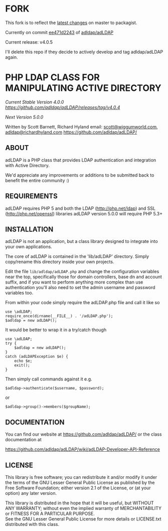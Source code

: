 # FORK
This fork is to reflect the [latest changes](https://github.com/adldap/adLDAP/compare/v4.0.4...ee471d2243124dcf29efd8c079456cc56e2fa6e7) on master to packagist.

Currently on commit [ee471d2243](https://github.com/adldap/adLDAP/commit/ee471d2243124dcf29efd8c079456cc56e2fa6e7) of [adldap/adLDAP](https://github.com/adldap/adLDAP/)

Current release: v4.0.5

I'll delete this repo if they decide to actively develop and tag adldap/adLDAP again.

# PHP LDAP CLASS FOR MANIPULATING ACTIVE DIRECTORY

*Current Stable Version 4.0.0 https://github.com/adldap/adLDAP/releases/tag/v4.0.4*

*Next Version 5.0.0*

Written by Scott Barnett, Richard Hyland
email: scott@wiggumworld.com, adldap@richardhyland.com
https://github.com/adldap/adLDAP/

## ABOUT

adLDAP is a PHP class that provides LDAP authentication and integration with Active Directory.

We'd appreciate any improvements or additions to be submitted back
to benefit the entire community :)

## REQUIREMENTS

adLDAP requires PHP 5 and both the LDAP (http://php.net/ldap) and SSL (http://php.net/openssl) libraries
adLDAP version 5.0.0 will require PHP 5.3+

## INSTALLATION

adLDAP is not an application, but a class library designed to integrate into your own applications.

The core of adLDAP is contained in the 'lib/adLDAP' directory.  Simply copy/rename this directory inside your own
projects.

Edit the file ``lib/adldap/adLDAP.php`` and change the configuration variables near the top, specifically
those for domain controllers, base dn and account suffix, and if you want to perform anything more complex
than use authentication you'll also need to set the admin username and password variables too.

From within your code simply require the adLDAP.php file and call it like so

    use \adLDAP;
    require_once(dirname(__FILE__) . '/adLDAP.php');
    $adldap = new adLDAP();

It would be better to wrap it in a try/catch though

    use \adLDAP;
    try {
        $adldap = new adLDAP();
    }
    catch (adLDAPException $e) {
        echo $e;
        exit();   
    }

Then simply call commands against it e.g.

``$adldap->authenticate($username, $password);``

or 

``$adldap->group()->members($groupName);``

## DOCUMENTATION

You can find our website at https://github.com/adldap/adLDAP/ or the class documentation at

https://github.com/adldap/adLDAP/wiki/adLDAP-Developer-API-Reference

## LICENSE

This library is free software; you can redistribute it and/or modify it under the terms of the 
GNU Lesser General Public License as published by the Free Software Foundation; either
version 2.1 of the License, or (at your option) any later version.

This library is distributed in the hope that it will be useful, but WITHOUT ANY WARRANTY; 
without even the implied warranty of MERCHANTABILITY or FITNESS FOR A PARTICULAR PURPOSE.  
See the GNU Lesser General Public License for more details or LICENSE.txt distributed with
this class.
